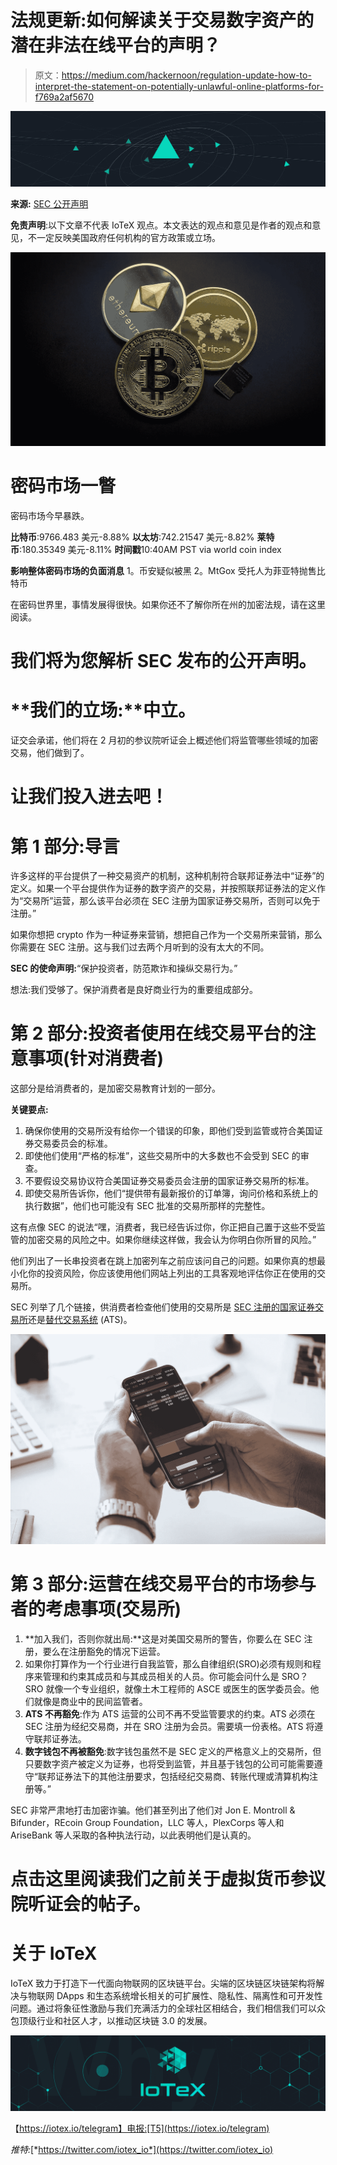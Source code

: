 # 法规更新:如何解读关于交易数字资产的潜在非法在线平台的声明？

> 原文：<https://medium.com/hackernoon/regulation-update-how-to-interpret-the-statement-on-potentially-unlawful-online-platforms-for-f769a2af5670>

![](img/5e4209620b63e495adb0222660786830.png)

**来源:** [SEC 公开声明](https://www.sec.gov/news/public-statement/enforcement-tm-statement-potentially-unlawful-online-platforms-trading?utm_content=buffer400eb&utm_medium=social&utm_source=twitter.com&utm_campaign=buffer)

**免责声明**:以下文章不代表 IoTeX 观点。本文表达的观点和意见是作者的观点和意见，不一定反映美国政府任何机构的官方政策或立场。

![](img/8a25761e5119c23237f10e68ba8c925f.png)

# 密码市场一瞥

密码市场今早暴跌。

**比特币**:9766.483 美元-8.88%
**以太坊**:742.21547 美元-8.82%
**莱特币**:180.35349 美元-8.11%
**时间戳**10:40AM PST via world coin index

**影响整体密码市场的负面消息** 1。币安疑似被黑
2。MtGox 受托人为菲亚特抛售比特币

在密码世界里，事情发展得很快。如果你还不了解你所在州的加密法规，请在这里阅读。

# 我们将为您解析 SEC 发布的公开声明。

# **我们的立场:**中立。

证交会承诺，他们将在 2 月初的参议院听证会上概述他们将监管哪些领域的加密交易，他们做到了。

# 让我们投入进去吧！

# 第 1 部分:导言

许多这样的平台提供了一种交易资产的机制，这种机制符合联邦证券法中“证券”的定义。如果一个平台提供作为证券的数字资产的交易，并按照联邦证券法的定义作为“交易所”运营，那么该平台必须在 SEC 注册为国家证券交易所，否则可以免于注册。”

如果你想把 crypto 作为一种证券来营销，想把自己作为一个交易所来营销，那么你需要在 SEC 注册。这与我们过去两个月听到的没有太大的不同。

**SEC 的使命声明:**“保护投资者，防范欺诈和操纵交易行为。”

想法:我们受够了。保护消费者是良好商业行为的重要组成部分。

# 第 2 部分:投资者使用在线交易平台的注意事项(针对消费者)

这部分是给消费者的，是加密交易教育计划的一部分。

**关键要点:**

1.  确保你使用的交易所没有给你一个错误的印象，即他们受到监管或符合美国证券交易委员会的标准。
2.  即使他们使用“严格的标准”，这些交易所中的大多数也不会受到 SEC 的审查。
3.  不要假设交易协议符合美国证券交易委员会注册的国家证券交易所的标准。
4.  即使交易所告诉你，他们“提供带有最新报价的订单簿，询问价格和系统上的执行数据”，他们也可能没有 SEC 批准的交易所那样的完整性。

这有点像 SEC 的说法“嘿，消费者，我已经告诉过你，你正把自己置于这些不受监管的加密交易的风险之中。如果你继续这样做，我会认为你明白你所冒的风险。”

他们列出了一长串投资者在跳上加密列车之前应该问自己的问题。如果你真的想最小化你的投资风险，你应该使用他们网站上列出的工具客观地评估你正在使用的交易所。

SEC 列举了几个链接，供消费者检查他们使用的交易所是 [SEC 注册的国家证券交易所](https://www.sec.gov/fast-answers/divisionsmarketregmrexchangesshtml.html)还是[替代交易系统](https://www.sec.gov/foia/docs/atslist.htm) (ATS)。

![](img/a6af611e36e8a82aba5ea8bd329e86bc.png)

# 第 3 部分:运营在线交易平台的市场参与者的考虑事项(交易所)

1.  **加入我们，否则你就出局:**这是对美国交易所的警告，你要么在 SEC 注册，要么在注册豁免的情况下运营。
2.  如果你打算作为一个行业进行自我监管，那么自律组织(SRO)必须有规则和程序来管理和约束其成员和与其成员相关的人员。你可能会问什么是 SRO？SRO 就像一个专业组织，就像土木工程师的 ASCE 或医生的医学委员会。他们就像是商业中的民间监管者。
3.  **ATS 不再豁免**:作为 ATS 运营的公司不再不受监管要求的约束。ATS 必须在 SEC 注册为经纪交易商，并在 SRO 注册为会员。需要填一份表格。ATS 将遵守联邦证券法。
4.  **数字钱包不再被豁免**:数字钱包虽然不是 SEC 定义的严格意义上的交易所，但只要数字资产被定义为证券，也将受到监管，并且基于钱包的公司可能需要遵守“联邦证券法下的其他注册要求，包括经纪交易商、转账代理或清算机构注册等。”

SEC 非常严肃地打击加密诈骗。他们甚至列出了他们对 Jon E. Montroll & Bifunder，REcoin Group Foundation，LLC 等人，PlexCorps 等人和 AriseBank 等人采取的各种执法行动，以此表明他们是认真的。

# 点击这里阅读我们之前关于虚拟货币参议院听证会的帖子。

# 关于 IoTeX

IoTeX 致力于打造下一代面向物联网的区块链平台。尖端的区块链区块链架构将解决与物联网 DApps 和生态系统增长相关的可扩展性、隐私性、隔离性和可开发性问题。通过将象征性激励与我们充满活力的全球社区相结合，我们相信我们可以众包顶级行业和社区人才，以推动区块链 3.0 的发展。

![](img/7a8bd77b60e44ce6bd3f996affb95289.png)

【https://iotex.io/telegram】电报:[T5](https://iotex.io/telegram)

*推特:*[*https://twitter.com/iotex_io*](https://twitter.com/iotex_io)